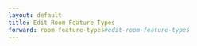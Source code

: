 ```yaml
---
layout: default
title: Edit Room Feature Types
forward: room-feature-types#edit-room-feature-types
---
```

